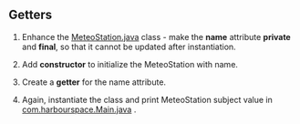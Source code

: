 ## Getters

1. Enhance the [MeteoStation.java](file://lesson-02/03-getters/src/com/harbourspace/model/MeteoStation.java) class - make the **name** attribute **private** and **final**, so that it cannot be updated after instantiation.

2. Add **constructor** to initialize the MeteoStation with name.

3. Create a **getter** for the name attribute.

4. Again, instantiate the class and print MeteoStation subject value in [com.harbourspace.Main.java](file://lesson-02/03-getters/src/com/harbourspace/app/com.harbourspace.Main.java) .
